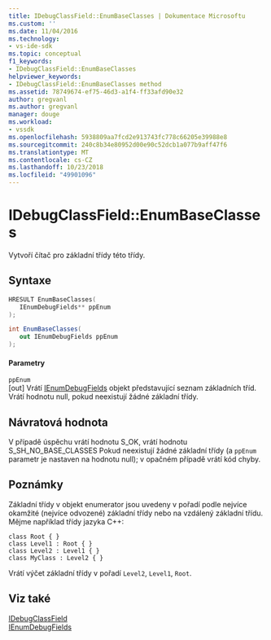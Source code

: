 ```yaml
---
title: IDebugClassField::EnumBaseClasses | Dokumentace Microsoftu
ms.custom: ''
ms.date: 11/04/2016
ms.technology:
- vs-ide-sdk
ms.topic: conceptual
f1_keywords:
- IDebugClassField::EnumBaseClasses
helpviewer_keywords:
- IDebugClassField::EnumBaseClasses method
ms.assetid: 78749674-ef75-46d3-a1f4-ff33afd90e32
author: gregvanl
ms.author: gregvanl
manager: douge
ms.workload:
- vssdk
ms.openlocfilehash: 5938809aa7fcd2e913743fc778c66205e39988e8
ms.sourcegitcommit: 240c8b34e80952d00e90c52dcb1a077b9aff47f6
ms.translationtype: MT
ms.contentlocale: cs-CZ
ms.lasthandoff: 10/23/2018
ms.locfileid: "49901096"
---
```

# <a name="idebugclassfieldenumbaseclasses"></a>IDebugClassField::EnumBaseClasses
Vytvoří čítač pro základní třídy této třídy.  
  
## <a name="syntax"></a>Syntaxe  
  
```cpp  
HRESULT EnumBaseClasses(   
   IEnumDebugFields** ppEnum  
);  
```  
  
```csharp  
int EnumBaseClasses(  
   out IEnumDebugFields ppEnum  
);  
```  
  
#### <a name="parameters"></a>Parametry  
 `ppEnum`  
 [out] Vrátí [IEnumDebugFields](../../../extensibility/debugger/reference/ienumdebugfields.md) objekt představující seznam základních tříd. Vrátí hodnotu null, pokud neexistují žádné základní třídy.  
  
## <a name="return-value"></a>Návratová hodnota  
 V případě úspěchu vrátí hodnotu S_OK, vrátí hodnotu S_SH_NO_BASE_CLASSES Pokud neexistují žádné základní třídy (a `ppEnum` parametr je nastaven na hodnotu null); v opačném případě vrátí kód chyby.  
  
## <a name="remarks"></a>Poznámky  
 Základní třídy v objekt enumerator jsou uvedeny v pořadí podle nejvíce okamžité (nejvíce odvozené) základní třídy nebo na vzdálený základní třídu. Mějme například třídy jazyka C++:  
  
```  
class Root { }  
class Level1 : Root { }  
class Level2 : Level1 { }  
class MyClass : Level2 { }  
```  
  
 Vrátí výčet základní třídy v pořadí `Level2`, `Level1`, `Root`.  
  
## <a name="see-also"></a>Viz také  
 [IDebugClassField](../../../extensibility/debugger/reference/idebugclassfield.md)   
 [IEnumDebugFields](../../../extensibility/debugger/reference/ienumdebugfields.md)